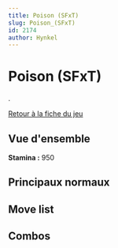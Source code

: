 ```yaml
---
title: Poison (SFxT)
slug: Poison_(SFxT)
id: 2174
author: Hynkel
---
```


# Poison (SFxT)

.

[Retour à la fiche du jeu](Street_Fighter_x_Tekken "wikilink")

## Vue d'ensemble

**Stamina :** 950

## Principaux normaux

## Move list

## Combos
